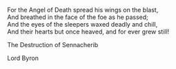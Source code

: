 For the Angel of Death spread his wings on the blast,    
And breathed in the face of the foe as he passed;    
And the eyes of the sleepers waxed deadly and chill,    
And their hearts but once heaved, and for ever grew still!

The Destruction of Sennacherib

Lord Byron
